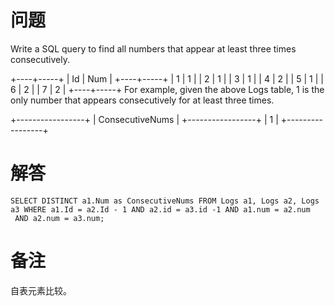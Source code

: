 # 问题
Write a SQL query to find all numbers that appear at least three times consecutively.

+----+-----+
| Id | Num |
+----+-----+
| 1  |  1  |
| 2  |  1  |
| 3  |  1  |
| 4  |  2  |
| 5  |  1  |
| 6  |  2  |
| 7  |  2  |
+----+-----+
For example, given the above Logs table, 1 is the only number that appears consecutively for at least three times.

+-----------------+
| ConsecutiveNums |
+-----------------+
| 1               |
+-----------------+

# 解答
```MySQL
SELECT DISTINCT a1.Num as ConsecutiveNums FROM Logs a1, Logs a2, Logs a3 WHERE a1.Id = a2.Id - 1 AND a2.id = a3.id -1 AND a1.num = a2.num
 AND a2.num = a3.num;
```

# 备注
自表元素比较。